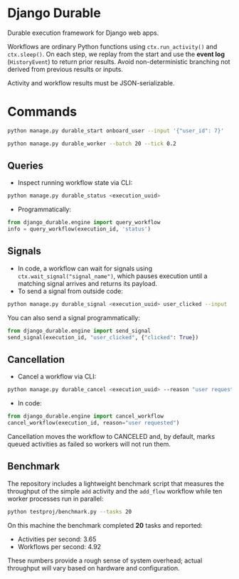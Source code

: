 # Django Durable

Durable execution framework for Django web apps.

Workflows are ordinary Python functions using `ctx.run_activity()` and `ctx.sleep()`. On each step, we replay from the start and use the **event log** (`HistoryEvent`) to return prior results. Avoid non-deterministic branching not derived from previous results or inputs.

Activity and workflow results must be JSON-serializable.


# Commands

```bash
python manage.py durable_start onboard_user --input '{"user_id": 7}'
```

```bash
python manage.py durable_worker --batch 20 --tick 0.2
```

## Queries

- Inspect running workflow state via CLI:

```bash
python manage.py durable_status <execution_uuid>
```

- Programmatically:

```python
from django_durable.engine import query_workflow
info = query_workflow(execution_id, 'status')
```

## Signals

- In code, a workflow can wait for signals using `ctx.wait_signal("signal_name")`, which pauses execution until a matching signal arrives and returns its payload.
- To send a signal from outside code:

```bash
python manage.py durable_signal <execution_uuid> user_clicked --input '{"clicked": true}'
```

You can also send a signal programmatically:

```python
from django_durable.engine import send_signal
send_signal(execution_id, "user_clicked", {"clicked": True})
```

## Cancellation

- Cancel a workflow via CLI:

```bash
python manage.py durable_cancel <execution_uuid> --reason "user requested" [--keep-queued]
```

- In code:

```python
from django_durable.engine import cancel_workflow
cancel_workflow(execution_id, reason="user requested")
```

Cancellation moves the workflow to CANCELED and, by default, marks queued activities as failed so workers will not run them.

## Benchmark

The repository includes a lightweight benchmark script that measures the
throughput of the simple `add` activity and the `add_flow` workflow while ten
worker processes run in parallel:

```bash
python testproj/benchmark.py --tasks 20
```

On this machine the benchmark completed **20** tasks and reported:

- Activities per second: 3.65
- Workflows per second: 4.92

These numbers provide a rough sense of system overhead; actual throughput will
vary based on hardware and configuration.
